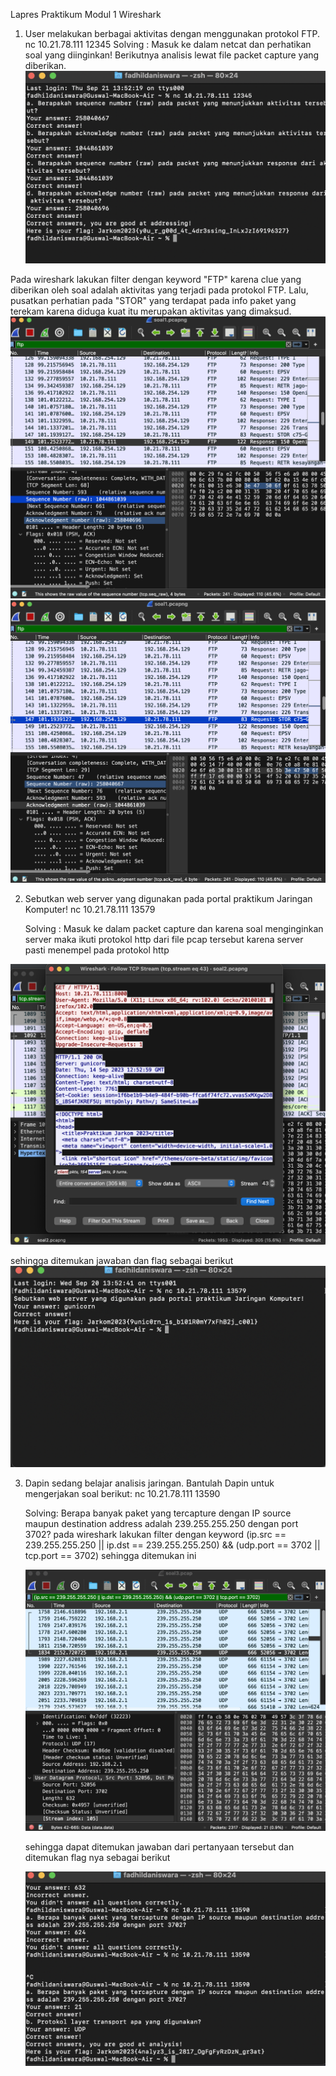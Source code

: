 Lapres Praktikum Modul 1 
Wireshark

1. User melakukan berbagai aktivitas dengan menggunakan protokol FTP.
   nc 10.21.78.111 12345
   Solving :
   Masuk ke dalam netcat dan perhatikan soal yang diinginkan! Berikutnya analisis lewat file packet capture yang diberikan.
![Windows PowerShell 9_21_2023 9_55_19 AM](https://github.com/fadhilad77/Lapres-jarkomm/blob/main/Screen%20Shot%202023-09-21%20at%2013.55.20.png)

Pada wireshark lakukan filter dengan keyword "FTP" karena clue yang diberikan oleh soal adalah aktivitas yang terjadi pada protokol FTP.
Lalu, pusatkan perhatian pada "STOR" yang terdapat pada info paket yang terekam karena diduga kuat itu merupakan aktivitas yang dimaksud.
![soal 1 FTP](https://github.com/fadhilad77/Lapres-jarkomm/blob/main/Screen%20Shot%202023-09-21%20at%2013.55.13.png)
![soal 1 FTP](https://github.com/fadhilad77/Lapres-jarkomm/blob/main/Screen%20Shot%202023-09-21%20at%2013.53.44.png)

2. Sebutkan web server yang digunakan pada portal praktikum Jaringan Komputer!
   nc 10.21.78.111 13579

   Solving :
   Masuk ke dalam packet capture dan karena soal menginginkan server maka ikuti protokol http dari file pcap tersebut karena server pasti menempel pada protokol http

![Wireshark · Follow HTTP Stream (tcp stream eq 2) · Wi-Fi 9_18_2023 8_02_15 PM](https://github.com/fadhilad77/Lapres-jarkomm/blob/main/Screen%20Shot%202023-09-20%20at%2021.30.30.png)

   sehingga ditemukan jawaban dan flag sebagai berikut
![jawaban soal 2](https://github.com/fadhilad77/Lapres-jarkomm/blob/main/Screen%20Shot%202023-09-20%20at%2021.31.12.png)

3. Dapin sedang belajar analisis jaringan. Bantulah Dapin untuk mengerjakan soal berikut:
   nc 10.21.78.111 13590

   Solving:
   Berapa banyak paket yang tercapture dengan IP source maupun destination address adalah 239.255.255.250 dengan port 3702?
   pada wireshark lakukan filter dengan keyword (ip.src == 239.255.255.250 || ip.dst == 239.255.255.250) && (udp.port == 3702 || tcp.port      == 3702) sehingga ditemukan ini

   ![soal 3](https://github.com/fadhilad77/Lapres-jarkomm/blob/main/Screen%20Shot%202023-09-20%20at%2022.03.52.png)

   sehingga dapat ditemukan jawaban dari pertanyaan tersebut dan ditemukan flag nya sebagai berikut

   ![jawaban soal 3](https://github.com/fadhilad77/Lapres-jarkomm/blob/main/Screen%20Shot%202023-09-20%20at%2022.04.06.png)
